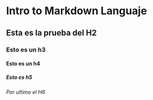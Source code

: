 # Intro to Markdown Languaje
## Esta es la prueba del H2
### Esto es un h3
#### Esto es un h4
##### Esto es h5
###### Por ultimo el H6
